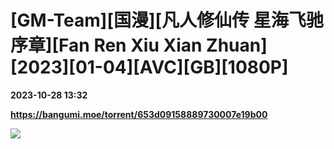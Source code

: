 # [GM-Team][国漫][凡人修仙传 星海飞驰序章][Fan Ren Xiu Xian Zhuan][2023][01-04][AVC][GB][1080P]

**2023-10-28 13:32**

**https://bangumi.moe/torrent/653d09158889730007e19b00**

![](https://i2.100024.xyz/2023/10/28/yx34ax.webp)